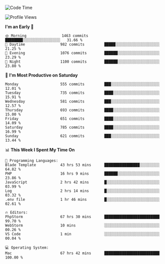 <!--START_SECTION:waka-->
![Code Time](http://img.shields.io/badge/Code%20Time-3%2C430%20hrs%209%20mins-blue)

![Profile Views](http://img.shields.io/badge/Profile%20Views-1-blue)

**I'm an Early 🐤** 

```text
🌞 Morning                1463 commits        ████████░░░░░░░░░░░░░░░░░   31.66 % 
🌆 Daytime                982 commits         █████░░░░░░░░░░░░░░░░░░░░   21.25 % 
🌃 Evening                1076 commits        ██████░░░░░░░░░░░░░░░░░░░   23.29 % 
🌙 Night                  1100 commits        ██████░░░░░░░░░░░░░░░░░░░   23.80 % 
```
📅 **I'm Most Productive on Saturday** 

```text
Monday                   555 commits         ███░░░░░░░░░░░░░░░░░░░░░░   12.01 % 
Tuesday                  735 commits         ████░░░░░░░░░░░░░░░░░░░░░   15.91 % 
Wednesday                581 commits         ███░░░░░░░░░░░░░░░░░░░░░░   12.57 % 
Thursday                 693 commits         ████░░░░░░░░░░░░░░░░░░░░░   15.00 % 
Friday                   651 commits         ████░░░░░░░░░░░░░░░░░░░░░   14.09 % 
Saturday                 785 commits         ████░░░░░░░░░░░░░░░░░░░░░   16.99 % 
Sunday                   621 commits         ███░░░░░░░░░░░░░░░░░░░░░░   13.44 % 
```


📊 **This Week I Spent My Time On** 

```text
💬 Programming Languages: 
Blade Template           43 hrs 53 mins      ████████████████░░░░░░░░░   64.82 % 
PHP                      16 hrs 9 mins       ██████░░░░░░░░░░░░░░░░░░░   23.86 % 
JavaScript               2 hrs 42 mins       █░░░░░░░░░░░░░░░░░░░░░░░░   03.99 % 
Log                      2 hrs 14 mins       █░░░░░░░░░░░░░░░░░░░░░░░░   03.32 % 
.env file                1 hr 46 mins        █░░░░░░░░░░░░░░░░░░░░░░░░   02.61 % 

🔥 Editors: 
PhpStorm                 67 hrs 30 mins      █████████████████████████   99.70 % 
WebStorm                 10 mins             ░░░░░░░░░░░░░░░░░░░░░░░░░   00.26 % 
VS Code                  1 min               ░░░░░░░░░░░░░░░░░░░░░░░░░   00.04 % 

💻 Operating System: 
Mac                      67 hrs 42 mins      █████████████████████████   100.00 % 
```


<!--END_SECTION:waka-->
